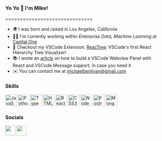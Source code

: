 ### Yo Yo 🤙 I'm Mike!
============================== 
* 🌍  I was born and raised in Los Angeles, California 
* 👨‍💻  I'm currently working within <i>Enterprise Data, Machine Learning</i> at [Capital One]([https://www.capitalone.com/)
* 🚀  Checkout my VSCode Extension: [ReacTree](http://www.reactree.dev): VSCode's first React Hierarchy Tree Visualizer! 
* 📚  I wrote an [article](https://medium.com/@michaelbenliyan/developers-guide-to-building-vscode-webview-panel-with-react-and-messages-797981f34013) on how to build a VSCode Webview Panel with React and VSCode Message support, in case you need it
* ✉️  You can contact me at [michaelbenliyan@gmail.com](mailto:michaelbenliyan@gmail.com)

### Skills

<p align="left">
  <a href="https://developer.mozilla.org/en-US/docs/Web/JavaScript" target="_blank" rel="noreferrer"><img src="https://raw.githubusercontent.com/danielcranney/readme-generator/main/public/icons/skills/javascript-colored.svg" width="36" height="36" alt="JavaScript" /></a> 
  <a href="https://www.python.org/" target="_blank" rel="noreferrer"><img src="https://raw.githubusercontent.com/danielcranney/readme-generator/main/public/icons/skills/python-colored.svg" width="36" height="36" alt="Python" /></a> 
  <a href="https://www.typescriptlang.org/" target="_blank" rel="noreferrer"><img src="https://raw.githubusercontent.com/danielcranney/readme-generator/main/public/icons/skills/typescript-colored.svg" width="36" height="36" alt="TypeScript" /></a> 
  <a href="https://developer.mozilla.org/en-US/docs/Glossary/HTML5" target="_blank" rel="noreferrer"><img src="https://raw.githubusercontent.com/danielcranney/readme-generator/main/public/icons/skills/html5-colored.svg" width="36" height="36" alt="HTML5" /></a> 
  <a href="https://reactjs.org/" target="_blank" rel="noreferrer"><img src="https://raw.githubusercontent.com/danielcranney/readme-generator/main/public/icons/skills/react-colored.svg" width="36" height="36" alt="React" /></a> 
  <a href="https://www.w3.org/TR/CSS/#css" target="_blank" rel="noreferrer"><img src="https://raw.githubusercontent.com/danielcranney/readme-generator/main/public/icons/skills/css3-colored.svg" width="36" height="36" alt="CSS3" /></a> 
  <a href="https://nodejs.org/en/" target="_blank" rel="noreferrer"><img src="https://raw.githubusercontent.com/danielcranney/readme-generator/main/public/icons/skills/nodejs-colored.svg" width="36" height="36" alt="NodeJS" /></a> 
  <a href="https://www.postgresql.org/" target="_blank" rel="noreferrer"><img src="https://upload.wikimedia.org/wikipedia/commons/thumb/2/29/Postgresql_elephant.svg/1200px-Postgresql_elephant.svg.png" width="36" height="36" alt="PostregSQL" /></a> 
  <a href="https://www.mongodb.com/" target="_blank" rel="noreferrer"><img src="https://raw.githubusercontent.com/danielcranney/readme-generator/main/public/icons/skills/mongodb-colored.svg" width="36" height="36" alt="MongoDB" /></a> 
</p> 

### Socials
 
 <p align="left"> 
 <a href="https://www.linkedin.com/in/MichaelBenliyan" target="_blank" rel="noreferrer"><img src="https://raw.githubusercontent.com/danielcranney/readme-generator/main/public/icons/socials/linkedin.svg" width="32" height="32" /></a>
 <a href="https://medium.com/@michaelbenliyan" target="_blank" rel="noreferrer"><img src="https://cdn-icons-png.flaticon.com/512/5968/5968906.png" width="32" height="32" /></a>
 </p>

